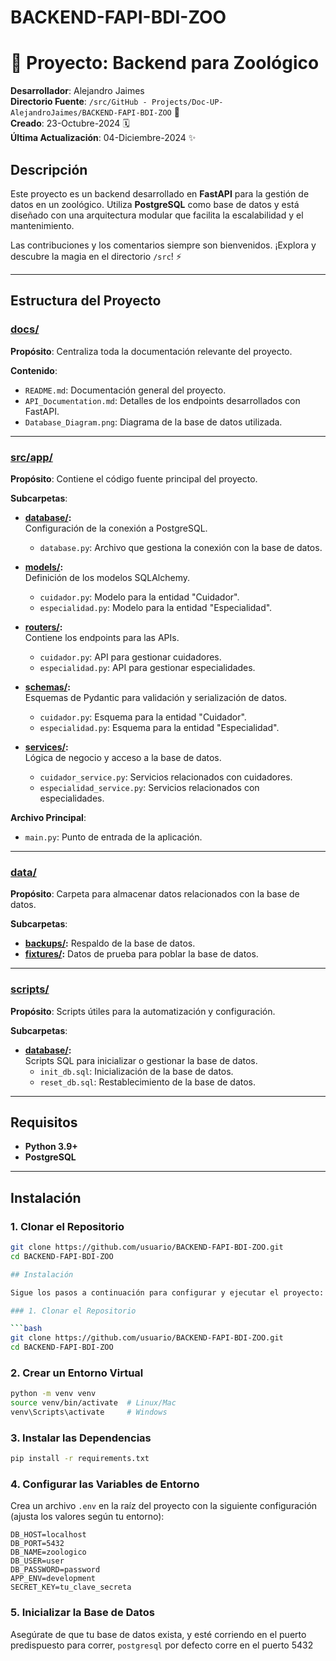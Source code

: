 # BACKEND-FAPI-BDI-ZOO
# 🚀 Proyecto: Backend para Zoológico

**Desarrollador**: Alejandro Jaimes  
**Directorio Fuente**: `/src/GitHub - Projects/Doc-UP-AlejandroJaimes/BACKEND-FAPI-BDI-ZOO` 📂  
**Creado**: 23-Octubre-2024 🗓️  
**Última Actualización**: 04-Diciembre-2024 ✨  

## Descripción
Este proyecto es un backend desarrollado en **FastAPI** para la gestión de datos en un zoológico. Utiliza **PostgreSQL** como base de datos y está diseñado con una arquitectura modular que facilita la escalabilidad y el mantenimiento.

Las contribuciones y los comentarios siempre son bienvenidos. ¡Explora y descubre la magia en el directorio `/src`! ⚡

---

## Estructura del Proyecto

### [docs/](./docs/)
**Propósito**: Centraliza toda la documentación relevante del proyecto.

**Contenido**:
- `README.md`: Documentación general del proyecto.
- `API_Documentation.md`: Detalles de los endpoints desarrollados con FastAPI.
- `Database_Diagram.png`: Diagrama de la base de datos utilizada.

---

### [src/app/](./src/app/)
**Propósito**: Contiene el código fuente principal del proyecto.

**Subcarpetas**:
- **[database/](./src/app/database/):**  
  Configuración de la conexión a PostgreSQL.  
  - `database.py`: Archivo que gestiona la conexión con la base de datos.

- **[models/](./src/app/models/):**  
  Definición de los modelos SQLAlchemy.  
  - `cuidador.py`: Modelo para la entidad "Cuidador".  
  - `especialidad.py`: Modelo para la entidad "Especialidad".

- **[routers/](./src/app/routers/):**  
  Contiene los endpoints para las APIs.  
  - `cuidador.py`: API para gestionar cuidadores.  
  - `especialidad.py`: API para gestionar especialidades.

- **[schemas/](./src/app/schemas/):**  
  Esquemas de Pydantic para validación y serialización de datos.  
  - `cuidador.py`: Esquema para la entidad "Cuidador".  
  - `especialidad.py`: Esquema para la entidad "Especialidad".

- **[services/](./src/app/services/):**  
  Lógica de negocio y acceso a la base de datos.  
  - `cuidador_service.py`: Servicios relacionados con cuidadores.  
  - `especialidad_service.py`: Servicios relacionados con especialidades.

**Archivo Principal**:
- `main.py`: Punto de entrada de la aplicación.
---

### [data/](./data/)
**Propósito**: Carpeta para almacenar datos relacionados con la base de datos.

**Subcarpetas**:
- **[backups/](./data/backups/):** Respaldo de la base de datos.  
- **[fixtures/](./data/fixtures/):** Datos de prueba para poblar la base de datos.

---

### [scripts/](./scripts/)
**Propósito**: Scripts útiles para la automatización y configuración.

**Subcarpetas**:
- **[database/](./scripts/database/):**  
  Scripts SQL para inicializar o gestionar la base de datos.  
  - `init_db.sql`: Inicialización de la base de datos.  
  - `reset_db.sql`: Restablecimiento de la base de datos.

---

## Requisitos

- **Python 3.9+**
- **PostgreSQL**

---

## Instalación

### 1. Clonar el Repositorio

```bash
git clone https://github.com/usuario/BACKEND-FAPI-BDI-ZOO.git
cd BACKEND-FAPI-BDI-ZOO

## Instalación

Sigue los pasos a continuación para configurar y ejecutar el proyecto:

### 1. Clonar el Repositorio

```bash
git clone https://github.com/usuario/BACKEND-FAPI-BDI-ZOO.git
cd BACKEND-FAPI-BDI-ZOO
```

### 2. Crear un Entorno Virtual

```bash
python -m venv venv
source venv/bin/activate  # Linux/Mac
venv\Scripts\activate     # Windows
```

### 3. Instalar las Dependencias

```bash
pip install -r requirements.txt
```

### 4. Configurar las Variables de Entorno

Crea un archivo `.env` en la raíz del proyecto con la siguiente configuración (ajusta los valores según tu entorno):

```env
DB_HOST=localhost
DB_PORT=5432
DB_NAME=zoologico
DB_USER=user
DB_PASSWORD=password
APP_ENV=development
SECRET_KEY=tu_clave_secreta
```

### 5. Inicializar la Base de Datos

Asegúrate de que tu base de datos exista, y esté corriendo en el puerto predispuesto para correr, `postgresql` por defecto corre en el puerto 5432